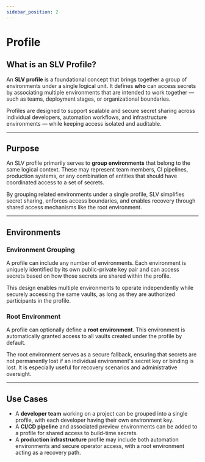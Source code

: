 ```yaml
---
sidebar_position: 2
---
```

# Profile

## What is an SLV Profile?

An **SLV profile** is a foundational concept that brings together a group of environments under a single logical unit. It defines **who** can access secrets by associating multiple environments that are intended to work together — such as teams, deployment stages, or organizational boundaries.

Profiles are designed to support scalable and secure secret sharing across individual developers, automation workflows, and infrastructure environments — while keeping access isolated and auditable.

---

## Purpose

An SLV profile primarily serves to **group environments** that belong to the same logical context. These may represent team members, CI pipelines, production systems, or any combination of entities that should have coordinated access to a set of secrets.

By grouping related environments under a single profile, SLV simplifies secret sharing, enforces access boundaries, and enables recovery through shared access mechanisms like the root environment.

---

## Environments

### Environment Grouping

A profile can include any number of environments. Each environment is uniquely identified by its own public-private key pair and can access secrets based on how those secrets are shared within the profile.

This design enables multiple environments to operate independently while securely accessing the same vaults, as long as they are authorized participants in the profile.

### Root Environment

A profile can optionally define a **root environment**. This environment is automatically granted access to all vaults created under the profile by default.

The root environment serves as a secure fallback, ensuring that secrets are not permanently lost if an individual environment's secret key or binding is lost. It is especially useful for recovery scenarios and administrative oversight.

---

## Use Cases

- A **developer team** working on a project can be grouped into a single profile, with each developer having their own environment key.
- A **CI/CD pipeline** and associated preview environments can be added to a profile for shared access to build-time secrets.
- A **production infrastructure** profile may include both automation environments and secure operator access, with a root environment acting as a recovery path.

